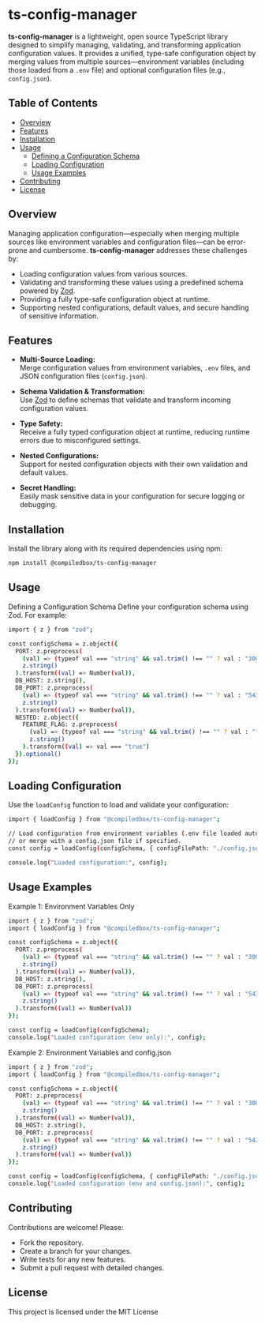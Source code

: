 # ts-config-manager

**ts-config-manager** is a lightweight, open source TypeScript library designed to simplify managing, validating, and transforming application configuration values. It provides a unified, type-safe configuration object by merging values from multiple sources—environment variables (including those loaded from a `.env` file) and optional configuration files (e.g., `config.json`).

## Table of Contents

- [Overview](#overview)
- [Features](#features)
- [Installation](#installation)
- [Usage](#usage)
  - [Defining a Configuration Schema](#defining-a-configuration-schema)
  - [Loading Configuration](#loading-configuration)
  - [Usage Examples](#usage-examples)
- [Contributing](#contributing)
- [License](#license)

## Overview

Managing application configuration—especially when merging multiple sources like environment variables and configuration files—can be error-prone and cumbersome. **ts-config-manager** addresses these challenges by:

- Loading configuration values from various sources.
- Validating and transforming these values using a predefined schema powered by [Zod](https://github.com/colinhacks/zod).
- Providing a fully type-safe configuration object at runtime.
- Supporting nested configurations, default values, and secure handling of sensitive information.

## Features

- **Multi-Source Loading:**  
  Merge configuration values from environment variables, `.env` files, and JSON configuration files (`config.json`).

- **Schema Validation & Transformation:**  
  Use [Zod](https://github.com/colinhacks/zod) to define schemas that validate and transform incoming configuration values.

- **Type Safety:**  
  Receive a fully typed configuration object at runtime, reducing runtime errors due to misconfigured settings.

- **Nested Configurations:**  
  Support for nested configuration objects with their own validation and default values.

- **Secret Handling:**  
  Easily mask sensitive data in your configuration for secure logging or debugging.

## Installation

Install the library along with its required dependencies using npm:

```bash
npm install @compiledbox/ts-config-manager
```

## Usage 

Defining a Configuration Schema
Define your configuration schema using Zod. For example:

```bash
import { z } from "zod";

const configSchema = z.object({
  PORT: z.preprocess(
    (val) => (typeof val === "string" && val.trim() !== "" ? val : "3000"),
    z.string()
  ).transform((val) => Number(val)),
  DB_HOST: z.string(),
  DB_PORT: z.preprocess(
    (val) => (typeof val === "string" && val.trim() !== "" ? val : "5432"),
    z.string()
  ).transform((val) => Number(val)),
  NESTED: z.object({
    FEATURE_FLAG: z.preprocess(
      (val) => (typeof val === "string" && val.trim() !== "" ? val : "false"),
      z.string()
    ).transform((val) => val === "true")
  }).optional()
});

```

## Loading Configuration

Use the `loadConfig` function to load and validate your configuration:

```bash
import { loadConfig } from "@compiledbox/ts-config-manager";

// Load configuration from environment variables (.env file loaded automatically)
// or merge with a config.json file if specified.
const config = loadConfig(configSchema, { configFilePath: "./config.json" });

console.log("Loaded configuration:", config);

```
## Usage Examples

Example 1: Environment Variables Only

```bash
import { z } from "zod";
import { loadConfig } from "@compiledbox/ts-config-manager";

const configSchema = z.object({
  PORT: z.preprocess(
    (val) => (typeof val === "string" && val.trim() !== "" ? val : "3000"),
    z.string()
  ).transform((val) => Number(val)),
  DB_HOST: z.string(),
  DB_PORT: z.preprocess(
    (val) => (typeof val === "string" && val.trim() !== "" ? val : "5432"),
    z.string()
  ).transform((val) => Number(val))
});

const config = loadConfig(configSchema);
console.log("Loaded configuration (env only):", config);

```

Example 2: Environment Variables and config.json

```bash
import { z } from "zod";
import { loadConfig } from "@compiledbox/ts-config-manager";

const configSchema = z.object({
  PORT: z.preprocess(
    (val) => (typeof val === "string" && val.trim() !== "" ? val : "3000"),
    z.string()
  ).transform((val) => Number(val)),
  DB_HOST: z.string(),
  DB_PORT: z.preprocess(
    (val) => (typeof val === "string" && val.trim() !== "" ? val : "5432"),
    z.string()
  ).transform((val) => Number(val))
});

const config = loadConfig(configSchema, { configFilePath: "./config.json" });
console.log("Loaded configuration (env and config.json):", config);

```

## Contributing
Contributions are welcome! Please:

- Fork the repository.
- Create a branch for your changes.
- Write tests for any new features.
- Submit a pull request with detailed changes.

## License

This project is licensed under the MIT License
